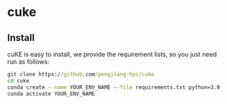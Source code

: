 # cuke

## Install
cuKE is easy to install, we provide the requirement lists, so you just need run as follows:

```cmd
git clone https://github.com/pengjiang-hpc/cuke
cd cuke
conda create --name YOUR_ENV_NAME --file requirements.txt python=3.8
conda activate YOUR_ENV_NAME
```
